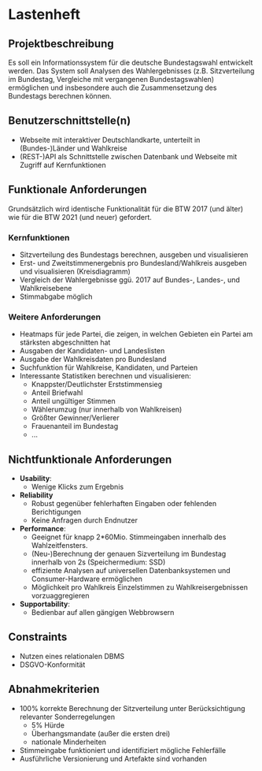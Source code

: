 # Lastenheft
## Projektbeschreibung
Es soll ein Informationssystem für die deutsche Bundestagswahl entwickelt werden. Das System soll Analysen des Wahlergebnisses (z.B. Sitzverteilung im Bundestag, Vergleiche mit vergangenen Bundestagswahlen) ermöglichen und insbesondere auch die Zusammensetzung des Bundestags berechnen können.

## Benutzerschnittstelle(n)
- Webseite mit interaktiver Deutschlandkarte, unterteilt in (Bundes-)Länder und Wahlkreise
- (REST-)API als Schnittstelle zwischen Datenbank und Webseite mit Zugriff auf Kernfunktionen 
    
## Funktionale Anforderungen
Grundsätzlich wird identische Funktionalität für die BTW 2017 (und älter) wie für die BTW 2021 (und neuer) gefordert.
### Kernfunktionen
- Sitzverteilung des Bundestags berechnen, ausgeben und visualisieren
- Erst- und Zweitstimmenergebnis pro Bundesland/Wahlkreis ausgeben und visualisieren (Kreisdiagramm)
- Vergleich der Wahlergebnisse ggü. 2017 auf Bundes-, Landes-, und Wahlkreisebene
- Stimmabgabe möglich
### Weitere Anforderungen
- Heatmaps für jede Partei, die zeigen, in welchen Gebieten ein Partei am stärksten abgeschnitten hat
- Ausgaben der Kandidaten- und Landeslisten
- Ausgabe der Wahlkreisdaten pro Bundesland
- Suchfunktion für Wahlkreise, Kandidaten, und Parteien
- Interessante Statistiken berechnen und visualisieren:
	- Knappster/Deutlichster Erststimmensieg
	- Anteil Briefwahl
	- Anteil ungültiger Stimmen
	- Wählerumzug (nur innerhalb von Wahlkreisen)
	- Größter Gewinner/Verlierer
	- Frauenanteil im Bundestag
	- ...
## Nichtfunktionale Anforderungen
- **Usability**:
	- Wenige Klicks zum Ergebnis
- **Reliability**
	- Robust gegenüber fehlerhaften Eingaben oder fehlenden Berichtigungen
	- Keine Anfragen durch Endnutzer
- **Performance**:
	- Geeignet für knapp 2*60Mio. Stimmeingaben innerhalb des Wahlzeitfensters.
	- (Neu-)Berechnung der genauen Sizverteilung im Bundestag innerhalb von 2s (Speichermedium: SSD)
	- effiziente Analysen auf universellen Datenbanksystemen und Consumer-Hardware ermöglichen
    - Möglichkeit pro Wahlkreis Einzelstimmen zu Wahlkreisergebnissen vorzuaggregieren
- **Supportability**:
	- Bedienbar auf allen gängigen Webbrowsern

## Constraints
- Nutzen eines relationalen DBMS
- DSGVO-Konformität

## Abnahmekriterien
- 100% korrekte Berechnung der Sitzverteilung unter Berücksichtigung relevanter Sonderregelungen
  - 5% Hürde
  - Überhangsmandate (außer die ersten drei)
  - nationale Minderheiten
- Stimmeingabe funktioniert und identifiziert mögliche Fehlerfälle
- Ausführliche Versionierung und Artefakte sind vorhanden
